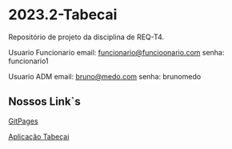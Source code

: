 # 2023.2-Tabecai
Repositório de projeto da disciplina de REQ-T4.

Usuario Funcionario
email: funcionario@funcioonario.com
senha: funcionario1

Usuario ADM
email: bruno@medo.com
senha: brunomedo


## Nossos Link`s
<a href="https://mdsreq-fga-unb.github.io/2023.2-Tabecai/" class="log-link">GitPages</a>

<a href="http://tabecai.s3-website-sa-east-1.amazonaws.com/" class="log-link">Aplicação Tabeçai</a>
